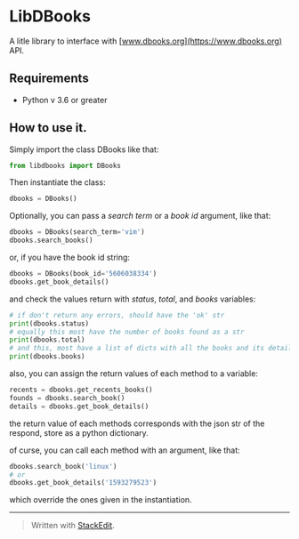# LibDBooks 
A litle library to interface with [www.dbooks.org](https://www.dbooks.org) API.


## Requirements 
- Python v 3.6 or greater

## How to use it.
Simply import the class DBooks like that:
```python
from libdbooks import DBooks
```

Then instantiate the class:
```python
dbooks = DBooks()
```

Optionally, you can pass a *search term* or a *book id* argument, like that:
```python
dbooks = DBooks(search_term='vim')
dbooks.search_books()
``` 
or, if you have the book id string:
```python
dbooks = DBooks(book_id='5606038334')
dbooks.get_book_details()
```
and check the values return with *status*, *total*, and *books* variables:
```py
# if don't return any errors, should have the 'ok' str
print(dbooks.status)
# equally this most have the number of books found as a str
print(dbooks.total)
# and this, most have a list of dicts with all the books and its details
print(dbooks.books)
```
also, you can assign the return values of each method to a variable:
```py
recents = dbooks.get_recents_books()
founds = dbooks.search_book()
details = dbooks.get_book_details()
```
the return value of each methods corresponds with the json str of the respond, store as a python dictionary.

of curse, you can call each method with an argument, like that:
```py
dbooks.search_book('linux')
# or
dbooks.get_book_details('1593279523')
```
which override the ones given in the instantiation.



----
> Written with [StackEdit](https://stackedit.io/).
